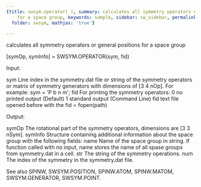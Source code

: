 ```yaml
---
{title: swsym.operator( ), summary: calculates all symmetry operators or general positions
    for a space group, keywords: sample, sidebar: sw_sidebar, permalink: swsym_operator.html,
  folder: swsym, mathjax: 'true'}

---
```

calculates all symmetry operators or general positions for a space group
 
[symOp, symInfo] = SWSYM.OPERATOR(sym, fid)
 
Input:
 
sym           Line index in the symmetry.dat file or string of the
              symmetry operators or matrix of symmetry generators with
              dimensions of [3 4 nOp].
              For example:
                  sym = 'P b n m';
fid           For printing the symmetry operators:
                  0   no printed output (Default)
                  1   standard output (Command Line)
                  fid text file opened before with the fid = fopen(path)
 
Output:
 
symOp         The rotational part of the symmetry operators, dimensions
              are [3 3 nSym].
symInfo       Structure containing additional information about the space
              group with the following fields:
  name            Name of the space group in string. If function called
                  with no input, name stores the name of all spase groups
                  from symmetry.dat in a cell.
  str             The string of the symmetry operations.
  num             The index of the symmetry in the symmetry.dat file.
 
 
See also SPINW, SWSYM.POSITION, SPINW.ATOM, SPINW.MATOM, SWSYM.GENERATOR,
SWSYM.POINT.
 
